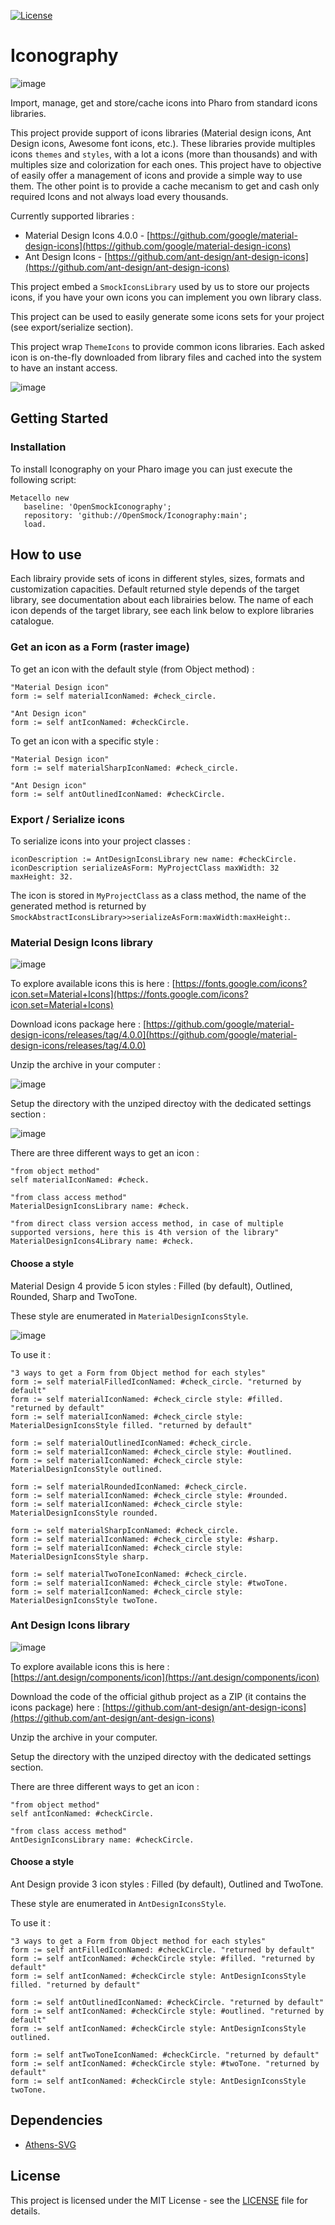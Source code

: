 [![License](https://img.shields.io/github/license/OpenSmock/Iconography.svg)](./LICENSE)

# Iconography

![image](https://github.com/OpenSmock/Iconography/assets/49183340/836be8c3-6b11-4b49-90ac-d9a122cdbcab)

Import, manage, get and store/cache icons into Pharo from standard icons libraries.

This project provide support of icons libraries (Material design icons, Ant Design icons, Awesome font icons, etc.). These libraries provide multiples icons `themes` and `styles`, with a lot a icons (more than thousands) and with multiples size and colorization for each ones. This project have to objective of easily offer a management of icons  and provide a simple way to use them. The other point is to provide a cache mecanism to get and cash only required Icons and not always load every thousands. 

Currently supported libraries : 
- Material Design Icons 4.0.0 - [https://github.com/google/material-design-icons](https://github.com/google/material-design-icons)
- Ant Design Icons - [https://github.com/ant-design/ant-design-icons](https://github.com/ant-design/ant-design-icons)

This project embed a `SmockIconsLibrary` used by us to store our projects icons, if you have your own icons you can implement you own library class.

This project can be used to easily generate some icons sets for your project (see export/serialize section).

This project wrap `ThemeIcons` to provide common icons libraries. Each asked icon is on-the-fly downloaded from library files and cached into the system to have an instant access.

![image](https://user-images.githubusercontent.com/49183340/229850382-7ec18735-7b97-42e8-bad6-83f0ce69d876.png)

## Getting Started

### Installation

To install Iconography on your Pharo image you can just execute the following script:

```smalltalk
Metacello new
   baseline: 'OpenSmockIconography';
   repository: 'github://OpenSmock/Iconography:main';
   load.
```

## How to use

Each librairy provide sets of icons in different styles, sizes, formats and customization capacities.
Default returned style depends of the target library, see documentation about each librairies below.
The name of each icon depends of the target library, see each link below to explore libraries catalogue.

### Get an icon as a Form (raster image)

To get an icon with the default style (from Object method) : 

```smalltalk
"Material Design icon"
form := self materialIconNamed: #check_circle.

"Ant Design icon"
form := self antIconNamed: #checkCircle.
```

To get an icon with a specific style : 

```smalltalk
"Material Design icon"
form := self materialSharpIconNamed: #check_circle.

"Ant Design icon"
form := self antOutlinedIconNamed: #checkCircle.
```

### Export / Serialize icons

To serialize icons into your project classes :

```smalltalk
iconDescription := AntDesignIconsLibrary new name: #checkCircle.
iconDescription serializeAsForm: MyProjectClass maxWidth: 32 maxHeight: 32.
```

The icon is stored in `MyProjectClass` as a class method, the name of the generated method is returned by `SmockAbstractIconsLibrary>>serializeAsForm:maxWidth:maxHeight:`.

### Material Design Icons library

![image](https://github.com/OpenSmock/Iconography/assets/49183340/bb69178c-6082-4068-92b5-bfcc8d4a5807)

To explore available icons this is here : [https://fonts.google.com/icons?icon.set=Material+Icons](https://fonts.google.com/icons?icon.set=Material+Icons)

Download icons package here : [https://github.com/google/material-design-icons/releases/tag/4.0.0](https://github.com/google/material-design-icons/releases/tag/4.0.0)

Unzip the archive in your computer : 

![image](https://user-images.githubusercontent.com/49183340/229849591-2ca48e2e-d816-49dc-abf2-d32be1d856db.png)

Setup the directory with the unziped directoy with the dedicated settings section : 

![image](https://user-images.githubusercontent.com/49183340/229849889-d8a3946a-070c-4fa2-b423-f49a63e8a9cd.png)

There are three different ways to get an icon :

```smalltalk
"from object method"
self materialIconNamed: #check.

"from class access method"
MaterialDesignIconsLibrary name: #check.

"from direct class version access method, in case of multiple supported versions, here this is 4th version of the library"
MaterialDesignIcons4Library name: #check.
```

#### Choose a style

Material Design 4 provide 5 icon styles : Filled (by default), Outlined, Rounded, Sharp and TwoTone.

These style are enumerated in `MaterialDesignIconsStyle`.

![image](https://user-images.githubusercontent.com/49183340/230070325-8eb61ff7-7037-449f-95df-b62bd82200f5.png)

To use it :

```smalltalk
"3 ways to get a Form from Object method for each styles"
form := self materialFilledIconNamed: #check_circle. "returned by default"
form := self materialIconNamed: #check_circle style: #filled. "returned by default"
form := self materialIconNamed: #check_circle style: MaterialDesignIconsStyle filled. "returned by default"

form := self materialOutlinedIconNamed: #check_circle.
form := self materialIconNamed: #check_circle style: #outlined.
form := self materialIconNamed: #check_circle style: MaterialDesignIconsStyle outlined.

form := self materialRoundedIconNamed: #check_circle.
form := self materialIconNamed: #check_circle style: #rounded.
form := self materialIconNamed: #check_circle style: MaterialDesignIconsStyle rounded.

form := self materialSharpIconNamed: #check_circle.
form := self materialIconNamed: #check_circle style: #sharp.
form := self materialIconNamed: #check_circle style: MaterialDesignIconsStyle sharp.

form := self materialTwoToneIconNamed: #check_circle.
form := self materialIconNamed: #check_circle style: #twoTone.
form := self materialIconNamed: #check_circle style: MaterialDesignIconsStyle twoTone.
```

### Ant Design Icons library

![image](https://github.com/OpenSmock/Iconography/assets/49183340/fab7aafa-dca3-4766-ac2a-25ba21707d48)

To explore available icons this is here : [https://ant.design/components/icon](https://ant.design/components/icon)

Download the code of the official github project as a ZIP (it contains the icons package) here : [https://github.com/ant-design/ant-design-icons](https://github.com/ant-design/ant-design-icons)

Unzip the archive in your computer.

Setup the directory with the unziped directoy with the dedicated settings section.

There are three different ways to get an icon :

```smalltalk
"from object method"
self antIconNamed: #checkCircle.

"from class access method"
AntDesignIconsLibrary name: #checkCircle.
```

#### Choose a style

Ant Design provide 3 icon styles : Filled (by default), Outlined and TwoTone.

These style are enumerated in `AntDesignIconsStyle`.

To use it :

```smalltalk
"3 ways to get a Form from Object method for each styles"
form := self antFilledIconNamed: #checkCircle. "returned by default"
form := self antIconNamed: #checkCircle style: #filled. "returned by default"
form := self antIconNamed: #checkCircle style: AntDesignIconsStyle filled. "returned by default"

form := self antOutlinedIconNamed: #checkCircle. "returned by default"
form := self antIconNamed: #checkCircle style: #outlined. "returned by default"
form := self antIconNamed: #checkCircle style: AntDesignIconsStyle outlined.

form := self antTwoToneIconNamed: #checkCircle. "returned by default"
form := self antIconNamed: #checkCircle style: #twoTone. "returned by default"
form := self antIconNamed: #checkCircle style: AntDesignIconsStyle twoTone.
```

## Dependencies

- [Athens-SVG](https://github.com/pharo-contributions/Athens-SVG)

## License

This project is licensed under the MIT License - see the [LICENSE](LICENSE) file for details.
